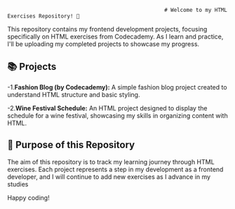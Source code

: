                                                       # Welcome to my HTML Exercises Repository! 🌟

This repository contains my frontend development projects, focusing specifically on HTML exercises from Codecademy. As I learn and practice, I'll be uploading my completed projects to showcase my progress.

## 📚 Projects

-1.**Fashion Blog (by Codecademy):** A simple fashion blog project created to understand HTML structure and basic styling.

-2.**Wine Festival Schedule:** An HTML project designed to display the schedule for a wine festival, showcasing my skills in organizing content with HTML.

## 🎯 Purpose of this Repository

The aim of this repository is to track my learning journey through HTML exercises. Each project represents a step in my development as a frontend developer, and I will continue to add new exercises as I advance in my studies

Happy coding!

